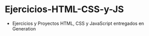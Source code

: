 # Ejercicios-HTML-CSS-y-JS

* Ejercicios y Proyectos HTML, CSS y JavaScript entregados en Generation
